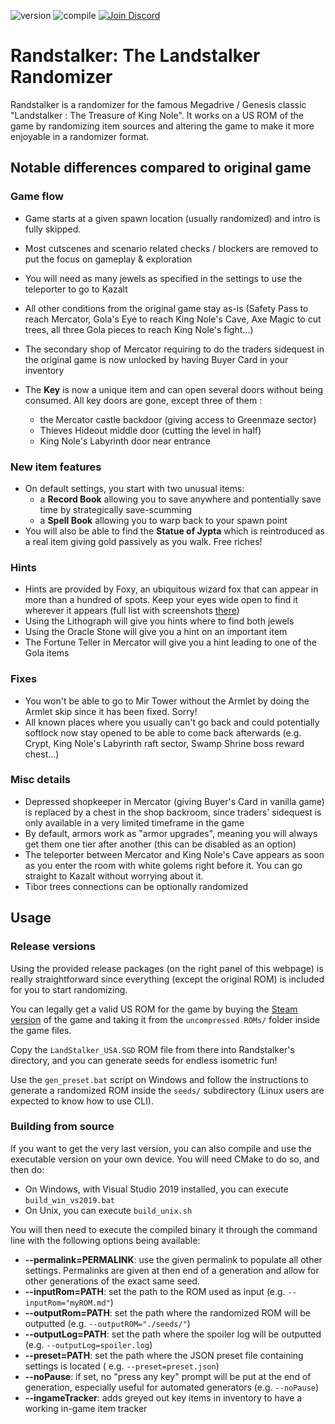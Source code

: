 ![version](https://img.shields.io/badge/Version-1.8.3-blue)
![compile](https://github.com/Dinopony/randstalker/workflows/Compile/badge.svg)
<a href="https://discord.gg/XNA76xc9sU">
  <img src="https://img.shields.io/badge/-Discord-lightgrey?logo=discord" alt="Join Discord">
</a>

# Randstalker: The Landstalker Randomizer

Randstalker is a randomizer for the famous Megadrive / Genesis classic "Landstalker : The Treasure of King Nole". It
works on a US ROM of the game by randomizing item sources and altering the game to make it more enjoyable in a
randomizer format.

## Notable differences compared to original game

### Game flow

- Game starts at a given spawn location (usually randomized) and intro is fully skipped.
- Most cutscenes and scenario related checks / blockers are removed to put the focus on gameplay & exploration
- You will need as many jewels as specified in the settings to use the teleporter to go to Kazalt

- All other conditions from the original game stay as-is (Safety Pass to reach Mercator, Gola's Eye to reach King Nole's
  Cave, Axe Magic to cut trees, all three Gola pieces to reach King Nole's fight...)
- The secondary shop of Mercator requiring to do the traders sidequest in the original game is now unlocked by having
  Buyer Card in your inventory
- The **Key** is now a unique item and can open several doors without being consumed. All key doors are gone, except
  three of them :
    * the Mercator castle backdoor (giving access to Greenmaze sector)
    * Thieves Hideout middle door (cutting the level in half)
    * King Nole's Labyrinth door near entrance

### New item features

- On default settings, you start with two unusual items:
    - a **Record Book** allowing you to save anywhere and pontentially save time by strategically save-scumming
    - a **Spell Book** allowing you to warp back to your spawn point
- You will also be able to find the **Statue of Jypta** which is reintroduced as a real item giving gold passively as
  you walk. Free riches!

### Hints

- Hints are provided by Foxy, an ubiquitous wizard fox that can appear in more than a hundred of spots. Keep your eyes
  wide open to find it wherever it appears (full list with screenshots [there](https://imgur.com/a/FnN7Akx))
- Using the Lithograph will give you hints where to find both jewels
- Using the Oracle Stone will give you a hint on an important item
- The Fortune Teller in Mercator will give you a hint leading to one of the Gola items

### Fixes

- You won't be able to go to Mir Tower without the Armlet by doing the Armlet skip since it has been fixed. Sorry!
- All known places where you usually can't go back and could potentially softlock now stay opened to be able to come
  back afterwards (e.g. Crypt, King Nole's Labyrinth raft sector, Swamp Shrine boss reward chest...)

### Misc details

- Depressed shopkeeper in Mercator (giving Buyer's Card in vanilla game) is replaced by a chest in the shop backroom,
  since traders' sidequest is only available in a very limited timeframe in the game
- By default, armors work as "armor upgrades", meaning you will always get them one tier after another (this can be
  disabled as an option)
- The teleporter between Mercator and King Nole's Cave appears as soon as you enter the room with white golems right
  before it. You can go straight to Kazalt without worrying about it.
- Tibor trees connections can be optionally randomized

## Usage

### Release versions

Using the provided release packages (on the right panel of this webpage) is really straightforward since everything
(except the original ROM) is included for you to start randomizing. 

You can legally get a valid US ROM for the game by buying the 
[Steam version](https://store.steampowered.com/app/71118/Landstalker_The_Treasures_of_King_Nole/) of the
game and taking it from the `uncompressed ROMs/` folder inside the game files.

Copy the `LandStalker_USA.SGD` ROM file from there into Randstalker's directory, and you can generate seeds for
endless isometric fun!

Use the `gen_preset.bat` script on Windows and follow the instructions to generate a randomized ROM inside the `seeds/`
subdirectory (Linux users are expected to know how to use CLI).

### Building from source

If you want to get the very last version, you can also compile and use the executable version on your own device. You
will need CMake to do so, and then do:

- On Windows, with Visual Studio 2019 installed, you can execute `build_win_vs2019.bat`
- On Unix, you can execute `build_unix.sh`

You will then need to execute the compiled binary it through the command line with the following options being
available:

- **--permalink=PERMALINK**: use the given permalink to populate all other settings. Permalinks are given at then end of
  a generation and allow for other generations of the exact same seed.
- **--inputRom=PATH**: set the path to the ROM used as input (e.g. `--inputRom="myROM.md"`)
- **--outputRom=PATH**: set the path where the randomized ROM will be outputted (e.g. `--outputROM="./seeds/"`)
- **--outputLog=PATH**: set the path where the spoiler log will be outputted (e.g. `--outputLog=spoiler.log`)
- **--preset=PATH**: set the path where the JSON preset file containing settings is located (
  e.g. `--preset=preset.json`)
- **--noPause**: if set, no "press any key" prompt will be put at the end of generation, especially useful for automated
  generators (e.g. `--noPause`)
- **--ingameTracker**: adds greyed out key items in inventory to have a working in-game item tracker
